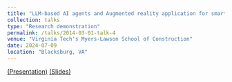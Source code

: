 ```yaml
---
title: "LLM-based AI agents and Augmented reality application for smart building control"
collection: talks
type: "Research demonstration"
permalink: /talks/2014-03-01-talk-4
venue: "Virginia Tech's Myers-Lawson School of Construction"
date: 2024-07-09
location: "Blacksburg, VA"
---
```

[(Presentation)](https://drive.google.com/file/d/1GH7WCM-YUTNj9eiFCbiqswhkr8YsJyDa/view) [(Slides)](https://docs.google.com/presentation/d/1PVzuYr-b17HWkKHVgIWNvAL9IoxZZbi3/edit#slide=id.p1) 

